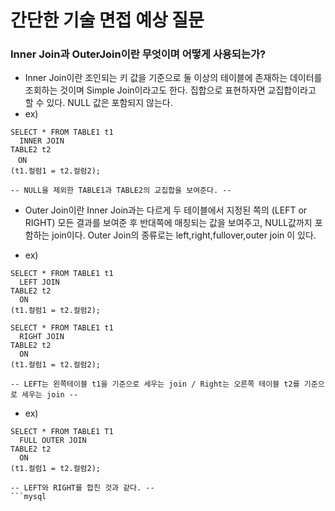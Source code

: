 # 간단한 기술 면접 예상 질문

### Inner Join과 OuterJoin이란 무엇이며 어떻게 사용되는가?
* Inner Join이란 조인되는 키 값을 기준으로 둘 이상의 테이블에 존재하는 데이터를 조회하는 것이며 Simple Join이라고도 한다.
  집합으로 표현하자면 교집합이라고 할 수 있다. NULL 값은 포함되지 않는다.
* ex)
```mysql   
SELECT * FROM TABLE1 t1
  INNER JOIN 
TABLE2 t2 
　ON 
(t1.컬럼1 = t2.컬럼2);

-- NULL을 제외한 TABLE1과 TABLE2의 교집합을 보여준다. --
```

* Outer Join이란 Inner Join과는 다르게 두 테이블에서 지정된 쪽의 (LEFT or RIGHT) 모든 결과를 보여준 후 반대쪽에 매칭되는 값을 보여주고, NULL값까지 포함하는 join이다.
  Outer Join의 종류로는 left,right,fullover,outer join 이 있다.
  
* ex)
```mysql 
SELECT * FROM TABLE1 t1 
  LEFT JOIN
TABLE2 t2
  ON 
(t1.컬럼1 = t2.컬럼2);

SELECT * FROM TABLE1 t1
  RIGHT JOIN
TABLE2 t2
  ON
(t1.컬럼1 = t2.컬럼2);

-- LEFT는 왼쪽테이블 t1을 기준으로 세우는 join / Right는 오른쪽 테이블 t2를 기준으로 세우는 join --
```  
* ex)
```mysql 
SELECT * FROM TABLE1 T1
  FULL OUTER JOIN
TABLE2 t2
  ON
(t1.컬럼1 = t2.컬럼2);
        
-- LEFT와 RIGHT를 합친 것과 같다. --
```mysql
